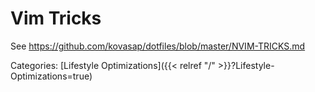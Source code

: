 # Vim Tricks

See https://github.com/kovasap/dotfiles/blob/master/NVIM-TRICKS.md

Categories: [Lifestyle Optimizations]({{< relref "/" >}}?Lifestyle-Optimizations=true)